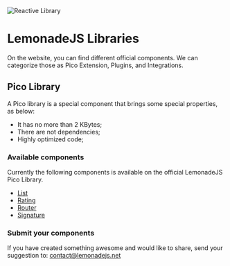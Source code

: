![Reactive Library](img/library.svg)

LemonadeJS Libraries
====================

On the website, you can find different official components. We can categorize those as Pico Extension, Plugins, and Integrations.


Pico Library
------------

A Pico library is a special component that brings some special properties, as below:

*   It has no more than 2 KBytes;
*   There are not dependencies;
*   Highly optimized code;



### Available components

Currently the following components is available on the official LemonadeJS Pico Library.

*   [List](/docs/plugins/list)
*   [Rating](/docs/plugins/rating)
*   [Router](/docs/plugins/router)
*   [Signature](/docs/plugins/signature)

### Submit your components

If you have created something awesome and would like to share, send your suggestion to: contact@lemonadejs.net